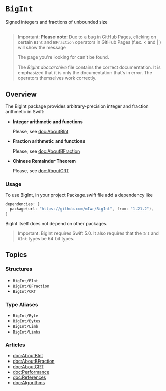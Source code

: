 # ``BigInt``

Signed integers and fractions of unbounded size

## 

> Important:
**Please note:** Due to a bug in GitHub Pages,
> clicking on certain `BInt` and `BFraction` operators in GitHub Pages (f.ex. < and | ) will show the message
>
>    The page you're looking for can't be found.
>   
> The *BigInt.doccarchive* file contains the correct documentation.
> It is emphasized that it is only the documentation that's in error.
> The operators themselves work correctly.

## Overview

The BigInt package provides arbitrary-precision integer and fraction arithmetic in Swift:

* **Integer arithmetic and functions**

    Please, see <doc:AboutBInt>

* **Fraction arithmetic and functions**

    Please, see <doc:AboutBFraction>

* **Chinese Remainder Theorem**

    Please, see <doc:AboutCRT>

### Usage

To use BigInt, in your project Package.swift file add a dependency like

```swift
dependencies: [
  package(url: "https://github.com/mIwr/BigInt", from: "1.21.2"),
]
```

BigInt itself does not depend on other packages.

> Important:
BigInt requires Swift 5.0. It also requires that the `Int` and `UInt` types be 64 bit types.

## Topics

### Structures

- ``BigInt/BInt``
- ``BigInt/BFraction``
- ``BigInt/CRT``

### Type Aliases

- ``BigInt/Byte``
- ``BigInt/Bytes``
- ``BigInt/Limb``
- ``BigInt/Limbs``

### Articles

- <doc:AboutBInt>
- <doc:AboutBFraction>
- <doc:AboutCRT>
- <doc:Performance>
- <doc:References>
- <doc:Algorithms>
